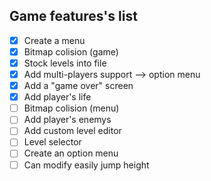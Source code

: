 ## Game features's list

- [x] Create a menu
- [x] Bitmap colision (game)
- [x] Stock levels into file
- [x] Add multi-players support --> option menu
- [x] Add a "game over" screen
- [x] Add player's life
- [ ] Bitmap colision (menu)
- [ ] Add player's enemys
- [ ] Add custom level editor
- [ ] Level selector
- [ ] Create an option menu
- [ ] Can modify easily jump height

